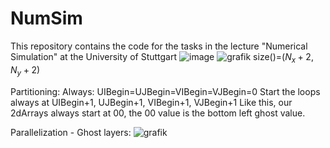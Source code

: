 # NumSim
This repository contains the code for the tasks in the lecture "Numerical Simulation" at the University of Stuttgart
![image](https://github.com/ariffelt/NumSim/assets/148349447/04baf247-6279-48d6-80a0-5cb7426396ae)
![grafik](https://github.com/ariffelt/NumSim/assets/78861807/d302ff10-c56f-412d-9233-4c28e5d92e9c)
size()=($N_x+2, N_y+2$)

Partitioning:
Always: UIBegin=UJBegin=VIBegin=VJBegin=0
Start the loops always at UIBegin+1, UJBegin+1, VIBegin+1, VJBegin+1
Like this, our 2dArrays always start at 00, the 00 value is the bottom left ghost value.

Parallelization - Ghost layers:
![grafik](https://github.com/ariffelt/NumSim/assets/78861807/fd14b161-1767-4fe4-ba5c-9695e7dec6b5)
